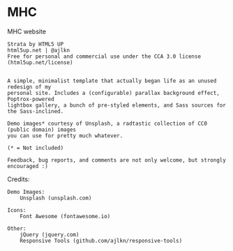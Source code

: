 # MHC
MHC website



    Strata by HTML5 UP
    html5up.net | @ajlkn
    Free for personal and commercial use under the CCA 3.0 license (html5up.net/license)


    A simple, minimalist template that actually began life as an unused redesign of my
    personal site. Includes a (configurable) parallax background effect, Poptrox-powered
    lightbox gallery, a bunch of pre-styled elements, and Sass sources for the Sass-inclined.

    Demo images* courtesy of Unsplash, a radtastic collection of CC0 (public domain) images
    you can use for pretty much whatever.

    (* = Not included)

    Feedback, bug reports, and comments are not only welcome, but strongly encouraged :)


Credits:

	Demo Images:
		Unsplash (unsplash.com)

	Icons:
		Font Awesome (fontawesome.io)

	Other:
		jQuery (jquery.com)
		Responsive Tools (github.com/ajlkn/responsive-tools)
